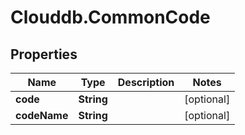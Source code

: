 # Clouddb.CommonCode

## Properties
Name | Type | Description | Notes
------------ | ------------- | ------------- | -------------
**code** | **String** |  | [optional] 
**codeName** | **String** |  | [optional] 


